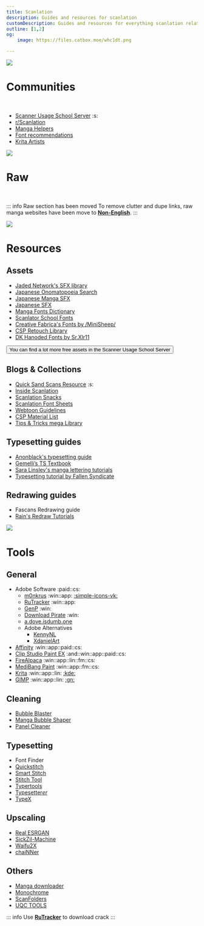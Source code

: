 ```yaml
---
title: Scanlation
description: Guides and resources for scanlation
customDescription: Guides and resources for everything scanlation related!
outline: [1,2]
og:
    image: https://files.catbox.moe/whc1dt.png

---
```


<GradientCard title="Scanlation" description="Guides and resources for scanlating manga." theme="turquoise" variant="thin"/>

![](/banner/comms.webp)
# Communities

<br>

- [Scanner Usage School Server](https://discord.gg/NCzxVB9) :s:
- [r/Scanlation](https://old.reddit.com/r/Scanlation/)
- [Manga Helpers](https://mangahelpers.com/)
- [Font recommendations](https://discord.gg/ghGWcYSSUP)
- [Krita Artists](https://krita-artists.org/)

![](/banner/raw.webp)
# Raw

<br>

::: info Raw section has been moved
To remove clutter and dupe links, raw manga websites have been move to [**Non-English**](/nonen#japanese).
:::


![](/banner/res.webp)
# Resources

## Assets

- [Jaded Network's SFX library](http://thejadednetwork.com/sfx/)
- [Japanese Onomatopoeia Search](https://nsk.sh/tools/jp-onomatopoeia/)
- [Japanese Manga SFX](https://docs.google.com/spreadsheets/d/1iXFIVmSzukN1PYD1JakdqMmrNNlc7TtkutDKevuKM0c/edit#gid=2101741657)
- [Japanese SFX](https://gist.github.com/UserUnknownFactor/093a2296c5a4d9ef7b404728ebde94a3)
- [Manga Fonts Dictionary](https://mangafonts.carrd.co/)
- [Scanlator School Fonts](https://drive.google.com/drive/folders/1hPV4o8fmxY2Ab9tXi84l0vVOUQEgFIbU)
- [Creative Fabrica's Fonts by /MiniSheep/](https://drive.google.com/drive/folders/1WLt0y72LtqpdGK-EhQP3DV3_T_vxSvaP)
- [CSP Retouch Library](https://docs.google.com/spreadsheets/d/1mqIqqSoddaZYu3NhCfIXJ9PzPbCLBOe1Y6mD_7s3we4/edit#gid=2085357266)
- [DK Hanoded Fonts by Sr.Xlr11](https://drive.google.com/drive/folders/1TQTA1FGU_Ow6WDb3fv8-1mTRF_v_NzHh)

<Button link="https://discord.gg/NCzxVB9" icon="i-ic-round-discord">You can find a lot more free assets in the Scanner Usage School Server</Button>

## Blogs & Collections

- [Quick Sand Scans Resource](https://quicksandscans.wordpress.com/resources/) :s:
- [Inside Scanlation](https://www.insidescanlation.com/backgrounds/index.html)
- [Scanlation Snacks](https://scanlationsnacks.wordpress.com/)
- [Scanlation Font Sheets](https://cubari.moe/read/imgur/UmEpOL1/)
- [Webtoon Guidelines](https://github.com/ricafolio/awesome-webtoon-guidelines)
- [CSP Material List](https://cspmasterlist.carrd.co/)
- [Tips & Tricks mega Library](https://well-zinc-cd5.notion.site/Tips-Tricks-mega-Library-586dbc3ed4bc482285180ee4aac92d92)

## Typesetting guides

- [Anonblack's typesetting guide](https://mangadex.org/title/08e1f85a-bb12-4fe4-aec5-0d7a80b3a261/anonblack-s-typesetting-guide)
- [Gemelli’s TS Textbook](https://docs.google.com/presentation/d/1hOvjfXMLuvTO6-XofTf4T6asAOp2DOOiYkTvLLj-XEc/mobilepresent?slide=id.p)
- [Sara Linsley's manga lettering tutorials](https://github.com/saraoswald/lettering-tutorials/wiki)
- [Typesetting tutorial by Fallen Syndicate](https://web.archive.org/web/20230521010707/coloredmanga.com/rhss-comprehensive-typesetting-guide-re-hosted-version-from-fallen-syndicates-rehost/)

## Redrawing guides

- Fascans Redrawing guide <Badge type="tip" text="Part 1" link="https://web.archive.org/web/20230523124036/https://fascans.com/featured/basic-redrawing-tutorials-part-1-using-clone-stamp-tool-effectively/" /> <Badge type="tip" text="Part 2" link="https://web.archive.org/web/20230523123708/https://fascans.com/position/redrawer/basic-redrawing-tutorials-part-2-dealing-with-linesspeed-lines/" />
- [Rain's Redraw Tutorials](https://web.archive.org/web/20140814131939/http://www.redhawkscans.com/showthread.php?7057-Rain-s-Redraw-Tutorials&p=112119&viewfull=1#post112119)


![](/banner/tools.webp)
# Tools

## General
- Adobe Software :paid::cs:
  - [m0nkrus](https://w16.monkrus.ws/) :win::app: [:simple-icons-vk:](https://vk.com/monkrus)
  - [RuTracker](https://rutracker.org/forum/index.php) :win::app:
  - [GenP](https://genpguides.github.io) :win:
  - [Download Pirate](https://www.downloadpirate.com/) :win:
  - [a.dove.isdumb.one](https://github.com/ignaciocastro/a-dove-is-dumb)
  - Adobe Alternatives
    - [KennyNL](https://github.com/KenneyNL/Adobe-Alternatives)
    - [XdanielArt](https://rentry.org/adobealt)
- [Affinity](https://affinity.serif.com/en-gb/) :win::app::paid::cs:
- [Clip Studio Paint EX](https://www.clipstudio.net/en/function_ex/) :and::win::app::paid::cs:
- [FireAlpaca](https://firealpaca.com/) :win::app::lin::fm::cs:
- [MediBang Paint](https://medibangpaint.com/en/) :win::app::fm::cs:
- [Krita](https://krita.org/en/) :win::app::lin: [:kde:](https://invent.kde.org/graphics/krita)
- [GIMP](https://www.gimp.org/) :win::app::lin: [:gn:](https://gitlab.gnome.org/GNOME/gimp)


## Cleaning
- [Bubble Blaster](https://github.com/Aeonss/BubbleBlaster)
- [Manga Bubble Shaper](https://github.com/Codecy2160/manga-bubble-shaper)
- [Panel Cleaner](https://github.com/VoxelCubes/PanelCleaner)

## Typesetting
- Font Finder <Badge type="tip" text="Font Spring" link="https://www.fontspring.com/matcherator" /> <Badge type="tip" text="Font Squirrel" link="https://www.fontsquirrel.com/matcherator" /> <Badge type="tip" text="MyFonts" link="https://www.myfonts.com/pages/whatthefont" /> <Badge type="tip" text="What font is" link="https://www.whatfontis.com/" />
- [Quickstitch](https://github.com/quietkiro/quickstitch)
- [Smart Stitch](https://github.com/MechTechnology/SmartStitch)
- [Stitch Tool](https://github.com/Aeonss/StitchTool)
- [Typertools](https://swirt.github.io/typertools/)
- [Typesetter*er*](https://illuminati-manga.com/illiteracy/typesetterer/)
- [TypeX](https://github.com/XandeKK/TypeX)

## Upscaling
- [Real ESRGAN](https://github.com/xinntao/Real-ESRGAN)
- [SickZil-Machine](https://github.com/KUR-creative/SickZil-Machine)
- [Waifu2X](https://github.com/nagadomi/waifu2x) <Badge type="tip" text="caffe" link="https://github.com/lltcggie/waifu2x-caffe" /> <Badge type="tip" text="ncnn Vulkan" link="https://github.com/nihui/waifu2x-ncnn-vulkan" /> <Badge type="tip" text="Ext GUI" link="https://github.com/AaronFeng753/Waifu2x-Extension-GUI" /> <Badge type="tip" text="nunif" link="https://github.com/nagadomi/nunif" />
- [chaiNNer](https://github.com/chaiNNer-org/chaiNNer)

## Others
- [Manga downloader](https://github.com/xuzhengyi1995/Manga_downloader)
- [Monochrome](https://github.com/MonochromeCMS/monochrome)
- [ScanFolders](https://github.com/Fris44/ScanFolders)
- [UQC TOOLS](https://github.com/kevinmartz/UQC-TOOLS)

::: info Use [**RuTracker**](https://rutracker.org/forum/index.php) to download crack
:::
